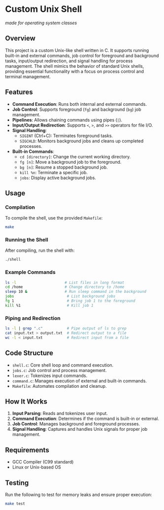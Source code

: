 # Custom Unix Shell
*made for operating system classes*

## Overview

This project is a custom Unix-like shell written in C. It supports running built-in and external commands, job control for foreground and background tasks, input/output redirection, and signal handling for process management. The shell mimics the behavior of standard Unix shells, providing essential functionality with a focus on process control and terminal management.

## Features

- **Command Execution**: Runs both internal and external commands.
- **Job Control**: Supports foreground (`fg`) and background (`bg`) job management.
- **Pipelines**: Allows chaining commands using pipes (`|`).
- **Input/Output Redirection**: Supports `<`, `>`, and `>>` operators for file I/O.
- **Signal Handling**:
  - `SIGINT` (Ctrl+C): Terminates foreground tasks.
  - `SIGCHLD`: Monitors background jobs and cleans up completed processes.
- **Built-in Commands**:
  - `cd [directory]`: Change the current working directory.
  - `fg [n]`: Move a background job to the foreground.
  - `bg [n]`: Resume a stopped background job.
  - `kill %n`: Terminate a specific job.
  - `jobs`: Display active background jobs.

## Usage

### Compilation

To compile the shell, use the provided `Makefile`:

```bash
make
```

### Running the Shell

After compiling, run the shell with:

```bash
./shell
```

### Example Commands

```bash
ls -l                      # List files in long format
cd /home                   # Change directory to /home
sleep 10 &                 # Run sleep command in the background
jobs                        # List background jobs
fg 1                        # Bring job 1 to the foreground
kill %1                     # Kill job 1
```

### Piping and Redirection

```bash
ls -l | grep ".c"           # Pipe output of ls to grep
cat input.txt > output.txt  # Redirect output to a file
wc -l < input.txt           # Redirect input from a file
```

## Code Structure

- `shell.c`: Core shell loop and command execution.
- `jobs.c`: Job control and process management.
- `lexer.c`: Tokenizes input commands.
- `command.c`: Manages execution of external and built-in commands.
- `Makefile`: Automates compilation and cleanup.

## How It Works

1. **Input Parsing**: Reads and tokenizes user input.
2. **Command Execution**: Determines if the command is built-in or external.
3. **Job Control**: Manages background and foreground processes.
4. **Signal Handling**: Captures and handles Unix signals for proper job management.

## Requirements

- GCC Compiler (C99 standard)
- Linux or Unix-based OS

## Testing

Run the following to test for memory leaks and ensure proper execution:

```bash
make test
```